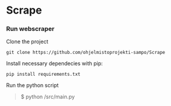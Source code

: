 # Scrape
### Run webscraper
Clone the project

`git clone https://github.com/ohjelmistoprojekti-sampo/Scrape`

Install necessary dependecies with pip:

`pip install requirements.txt`
  
Run the python script
  > $ python /src/main.py
